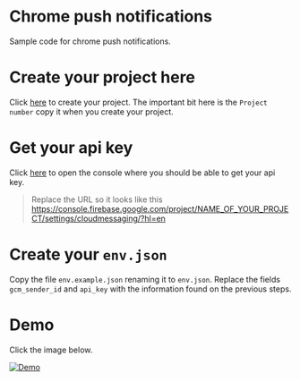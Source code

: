 Chrome push notifications
=========================

Sample code for chrome push notifications.

Create your project here
========================

Click [here][gc-project] to create your project. The important bit here is the `Project number` copy it when you create your project.

Get your api key
================

Click [here][fc-project] to open the console where you should be able to get your api key.

> Replace the URL so it looks like this https://console.firebase.google.com/project/NAME_OF_YOUR_PROJECT/settings/cloudmessaging/?hl=en

Create your `env.json`
======================

Copy the file `env.example.json` renaming it to `env.json`. Replace the fields `gcm_sender_id` and `api_key` with the information found on the previous steps.

Demo
====

Click the image below.

[![Demo][ngrok-image]][ngrok-far]

[ngrok-far]: https://dptole.ngrok.io/chrome_push_notification/
[ngrok-image]: https://ngrok.com/static/img/demo.png
[gc-project]: https://console.cloud.google.com/projectcreate?previousPage=%2Fprojectselector%2Fiam-admin%2Fsettings&organizationId=0
[fc-project]: https://console.firebase.google.com/project/
